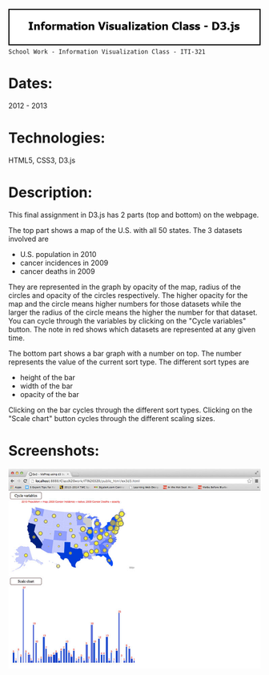 ![Title](github/github_title_iti321_d3.gif)  
`School Work - Information Visualization Class - ITI-321`  

# Dates:  
2012 - 2013  
# Technologies:  
HTML5, CSS3, D3.js
# Description:  
This final assignment in D3.js has 2 parts (top and bottom) on the webpage.  

The top part shows a map of the U.S. with all 50 states.  The 3 datasets involved are 
* U.S. population in 2010
* cancer incidences in 2009
* cancer deaths in 2009  

They are represented in the graph by opacity of the map, radius of the circles and opacity of the circles respectively.  The higher opacity for the map and the circle means higher numbers for those datasets while the larger the radius of the circle means the higher the number for that dataset.  You can cycle through the variables by clicking on the "Cycle variables" button.  The note in red shows which datasets are represented at any given time.  

The bottom part shows a bar graph with a number on top.  The number represents the value of the current sort type.  The different sort types are 
* height of the bar
* width of the bar
* opacity of the bar  

Clicking on the bar cycles through the different sort types.  Clicking on the "Scale chart" button cycles through the different scaling sizes.  
# Screenshots:
![Screenshot](github/github_screenshot_iti321_d3a.jpg)  
